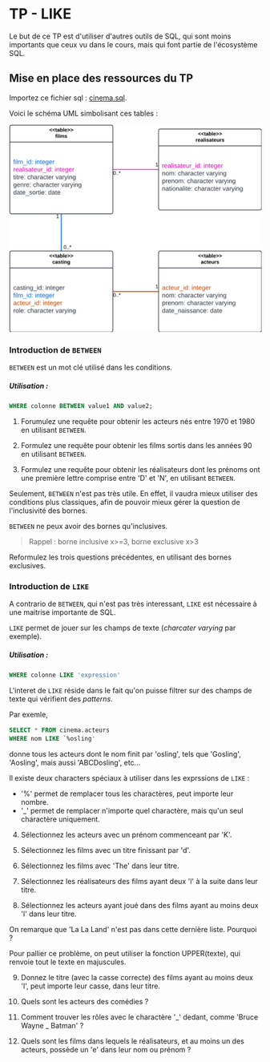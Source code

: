 # TP - LIKE

Le but de ce TP est d'utiliser d'autres outils de SQL, qui sont moins importants que ceux vu dans le cours, mais qui font partie de l'écosystème SQL.

## Mise en place des ressources du TP

Importez ce fichier sql : [cinema.sql](/TP/LIKE/data/cinema.sql).

Voici le schéma UML simbolisant ces tables :

![entreprise_chart](/TP/LIKE/images/cinema_chart.png)

### Introduction de `BETWEEN`

`BETWEEN` est un mot clé utilisé dans les conditions.

##### Utilisation :

```sql
WHERE colonne BETWEEN value1 AND value2;
```

1) Forumulez une requête pour obtenir les acteurs nés entre 1970 et 1980 en utilisant `BETWEEN`.

2) Formulez une requête pour obtenir les films sortis dans les années 90 en utilisant `BETWEEN`.

3) Formulez une requête pour obtenir les réalisateurs dont les prénoms ont une première lettre comprise entre 'D' et 'N', en utilisant `BETWEEN`.

Seulement, `BETWEEN` n'est pas très utile. En effet, il vaudra mieux utiliser des conditions plus classiques, afin de pouvoir mieux gérer la question de l'inclusivité des bornes.

`BETWEEN` ne peux avoir des bornes qu'inclusives.

> Rappel : borne inclusive x>=3, borne exclusive x>3

Reformulez les trois questions précédentes, en utilisant des bornes exclusives.

### Introduction de `LIKE`

A contrario de `BETWEEN`, qui n'est pas très interessant, `LIKE` est nécessaire à une maitrise importante de SQL.

`LIKE` permet de jouer sur les champs de texte (*charcater varying* par exemple).

##### Utilisation :

```sql
WHERE colonne LIKE 'expression'
```

L'interet de `LIKE` réside dans le fait qu'on puisse filtrer sur des champs de texte qui vérifient des *patterns*.

Par exemle, 
```sql
SELECT * FROM cinema.acteurs
WHERE nom LIKE `%osling'
```
donne tous les acteurs dont le nom finit par 'osling', tels que 'Gosling', 'Aosling', mais aussi 'ABCDosling', etc...

Il existe deux characters spéciaux à utiliser dans les exprssions de `LIKE` :
 - '%' permet de remplacer tous les charactères, peut importe leur nombre.
 - '_' permet de remplacer n'importe quel charactère, mais qu'un seul charactère uniquement.

4) Sélectionnez les acteurs avec un prénom commenceant par 'K'.

5) Sélectionnez les films avec un titre finissant par 'd'.

6) Sélectionnez les films avec 'The' dans leur titre.

7) Sélectionnez les réalisateurs des films ayant deux 'l' à la suite dans leur titre.

8) Sélectionnez les acteurs ayant joué dans des films ayant au moins deux 'l' dans leur titre.

On remarque que 'La La Land' n'est pas dans cette dernière liste. Pourquoi ?

Pour pallier ce problème, on peut utiliser la fonction UPPER(texte), qui renvoie tout le texte en majuscules.

9) Donnez le titre (avec la casse correcte) des films ayant au moins deux 'l', peut importe leur casse, dans leur titre.

10) Quels sont les acteurs des comédies ?

11) Comment trouver les rôles avec le charactère '_' dedant, comme 'Bruce Wayne _ Batman' ?

12) Quels sont les films dans lequels le réalisateurs, et au moins un des acteurs, possède un 'e' dans leur nom ou prénom ?
